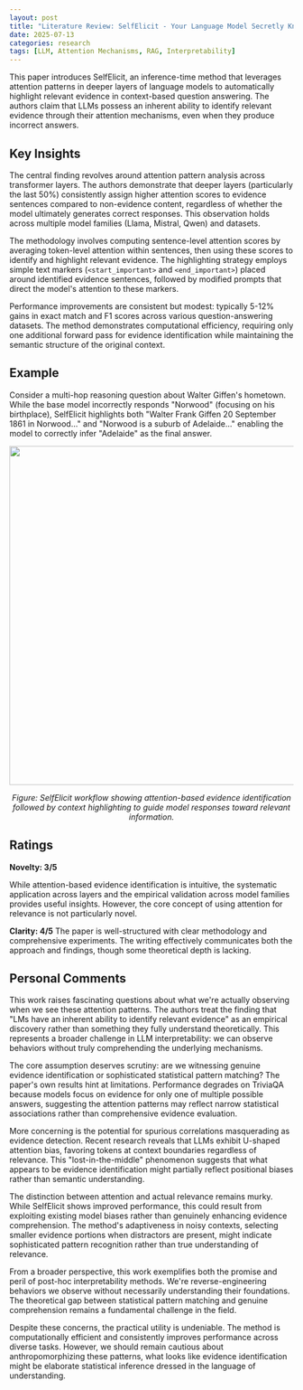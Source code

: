 ```yaml
---
layout: post
title: "Literature Review: SelfElicit - Your Language Model Secretly Knows Where is the Relevant Evidence"
date: 2025-07-13
categories: research
tags: [LLM, Attention Mechanisms, RAG, Interpretability]
---
```


This paper introduces SelfElicit, an inference-time method that leverages attention patterns in deeper layers of language models to automatically highlight relevant evidence in context-based question answering. The authors claim that LLMs possess an inherent ability to identify relevant evidence through their attention mechanisms, even when they produce incorrect answers.

## Key Insights

The central finding revolves around attention pattern analysis across transformer layers. The authors demonstrate that deeper layers (particularly the last 50%) consistently assign higher attention scores to evidence sentences compared to non-evidence content, regardless of whether the model ultimately generates correct responses. This observation holds across multiple model families (Llama, Mistral, Qwen) and datasets.

The methodology involves computing sentence-level attention scores by averaging token-level attention within sentences, then using these scores to identify and highlight relevant evidence. The highlighting strategy employs simple text markers (`<start_important>` and `<end_important>`) placed around identified evidence sentences, followed by modified prompts that direct the model's attention to these markers.

Performance improvements are consistent but modest: typically 5-12% gains in exact match and F1 scores across various question-answering datasets. The method demonstrates computational efficiency, requiring only one additional forward pass for evidence identification while maintaining the semantic structure of the original context.

## Example

Consider a multi-hop reasoning question about Walter Giffen's hometown. While the base model incorrectly responds "Norwood" (focusing on his birthplace), SelfElicit highlights both "Walter Frank Giffen 20 September 1861 in Norwood..." and "Norwood is a suburb of Adelaide..." enabling the model to correctly infer "Adelaide" as the final answer.

<p align="center">
  <img src="../../../assets/img/literature/33_0.png" width="600"/>
</p>
<p align="center"><em>Figure: SelfElicit workflow showing attention-based evidence identification followed by context highlighting to guide model responses toward relevant information.</em></p>

## Ratings

**Novelty: 3/5**

While attention-based evidence identification is intuitive, the systematic application across layers and the empirical validation across model families provides useful insights. However, the core concept of using attention for relevance is not particularly novel.

**Clarity: 4/5**
The paper is well-structured with clear methodology and comprehensive experiments. The writing effectively communicates both the approach and findings, though some theoretical depth is lacking.

## Personal Comments

This work raises fascinating questions about what we're actually observing when we see these attention patterns. The authors treat the finding that "LMs have an inherent ability to identify relevant evidence" as an empirical discovery rather than something they fully understand theoretically. This represents a broader challenge in LLM interpretability: we can observe behaviors without truly comprehending the underlying mechanisms.

The core assumption deserves scrutiny: are we witnessing genuine evidence identification or sophisticated statistical pattern matching? The paper's own results hint at limitations. Performance degrades on TriviaQA because models focus on evidence for only one of multiple possible answers, suggesting the attention patterns may reflect narrow statistical associations rather than comprehensive evidence evaluation.

More concerning is the potential for spurious correlations masquerading as evidence detection. Recent research reveals that LLMs exhibit U-shaped attention bias, favoring tokens at context boundaries regardless of relevance. This "lost-in-the-middle" phenomenon suggests that what appears to be evidence identification might partially reflect positional biases rather than semantic understanding.

The distinction between attention and actual relevance remains murky. While SelfElicit shows improved performance, this could result from exploiting existing model biases rather than genuinely enhancing evidence comprehension. The method's adaptiveness in noisy contexts, selecting smaller evidence portions when distractors are present, might indicate sophisticated pattern recognition rather than true understanding of relevance.

From a broader perspective, this work exemplifies both the promise and peril of post-hoc interpretability methods. We're reverse-engineering behaviors we observe without necessarily understanding their foundations. The theoretical gap between statistical pattern matching and genuine comprehension remains a fundamental challenge in the field.

Despite these concerns, the practical utility is undeniable. The method is computationally efficient and consistently improves performance across diverse tasks. However, we should remain cautious about anthropomorphizing these patterns, what looks like evidence identification might be elaborate statistical inference dressed in the language of understanding.
